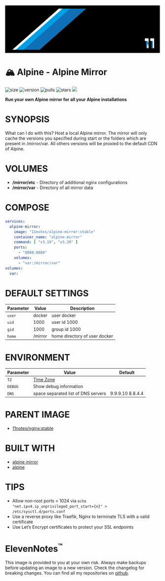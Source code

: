 ![Banner](https://github.com/11notes/defaults/blob/main/static/img/banner.png?raw=true)

# 🏔️ Alpine - Alpine Mirror
![size](https://img.shields.io/docker/image-size/11notes/alpine-mirror/stable?color=0eb305) ![version](https://img.shields.io/docker/v/11notes/alpine-mirror/stable?color=eb7a09) ![pulls](https://img.shields.io/docker/pulls/11notes/alpine-mirror?color=2b75d6) ![stars](https://img.shields.io/docker/stars/11notes/alpine-mirror?color=e6a50e) [<img src="https://img.shields.io/badge/github-11notes-blue?logo=github">](https://github.com/11notes)

**Run your own Alpine mirror for all your Alpine installations**

# SYNOPSIS
What can I do with this? Host a local Alpine mirror. The mirror will only cache the versions you specified during start or the folders which are present in /mirror/var. All others versions will be proxied to the default CDN of Alpine.

# VOLUMES
* **/mirror/etc** - Directory of additional nginx configurations
* **/mirror/var** - Directory of all mirror data

# COMPOSE
```yaml
services:
  alpine-mirror:
    image: "11notes/alpine-mirror:stable"
    container_name: "alpine-mirror"
    command: [ "v3.19", "v3.20" ]
    ports:
      - "8080:8080"
    volumes:
      - "var:/mirror/var"
volumes:
  var:
```

# DEFAULT SETTINGS
| Parameter | Value | Description |
| --- | --- | --- |
| `user` | docker | user docker |
| `uid` | 1000 | user id 1000 |
| `gid` | 1000 | group id 1000 |
| `home` | /mirror | home directory of user docker |

# ENVIRONMENT
| Parameter | Value | Default |
| --- | --- | --- |
| `TZ` | [Time Zone](https://en.wikipedia.org/wiki/List_of_tz_database_time_zones) | |
| `DEBUG` | Show debug information | |
| `DNS` | space separated list of DNS servers | 9.9.9.10 8.8.4.4 |

# PARENT IMAGE
* [11notes/nginx:stable](https://hub.docker.com/r/11notes/nginx)

# BUILT WITH
* [alpine mirror](https://dl-cdn.alpinelinux.org/alpine)
* [alpine](https://alpinelinux.org)

# TIPS
* Allow non-root ports < 1024 via `echo "net.ipv4.ip_unprivileged_port_start={n}" > /etc/sysctl.d/ports.conf`
* Use a reverse proxy like Traefik, Nginx to terminate TLS with a valid certificate
* Use Let’s Encrypt certificates to protect your SSL endpoints

# ElevenNotes<sup>™️</sup>
This image is provided to you at your own risk. Always make backups before updating an image to a new version. Check the changelog for breaking changes. You can find all my repositories on [github](https://github.com/11notes).
    